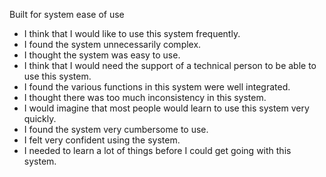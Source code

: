 Built for system ease of use

 - I think that I would like to use this system frequently.
 - I found the system unnecessarily complex.
 - I thought the system was easy to use.
 - I think that I would need the support of a technical person to be able to use this system.
 - I found the various functions in this system were well integrated.
 - I thought there was too much inconsistency in this system.
 - I would imagine that most people would learn to use this system very quickly.
 - I found the system very cumbersome to use.
 - I felt very confident using the system.
 - I needed to learn a lot of things before I could get going with this system.
